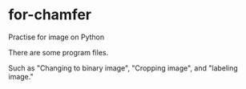 # for-chamfer
Practise for image on Python

There are some program files.

Such as "Changing to binary image", "Cropping image", and "labeling image."
